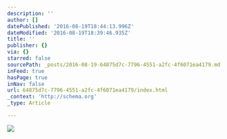 ```yaml
---
description: ''
author: []
datePublished: '2016-08-19T18:44:13.996Z'
dateModified: '2016-08-19T18:39:46.935Z'
title: ''
publisher: {}
via: {}
starred: false
sourcePath: _posts/2016-08-19-64875d7c-7796-4551-a2fc-4f6071ea4179.md
inFeed: true
hasPage: true
inNav: false
url: 64875d7c-7796-4551-a2fc-4f6071ea4179/index.html
_context: 'http://schema.org'
_type: Article

---
```

![](https://the-grid-user-content.s3-us-west-2.amazonaws.com/c4fc21cf-fa86-4d20-96f3-2e58c3e9651e.jpg)